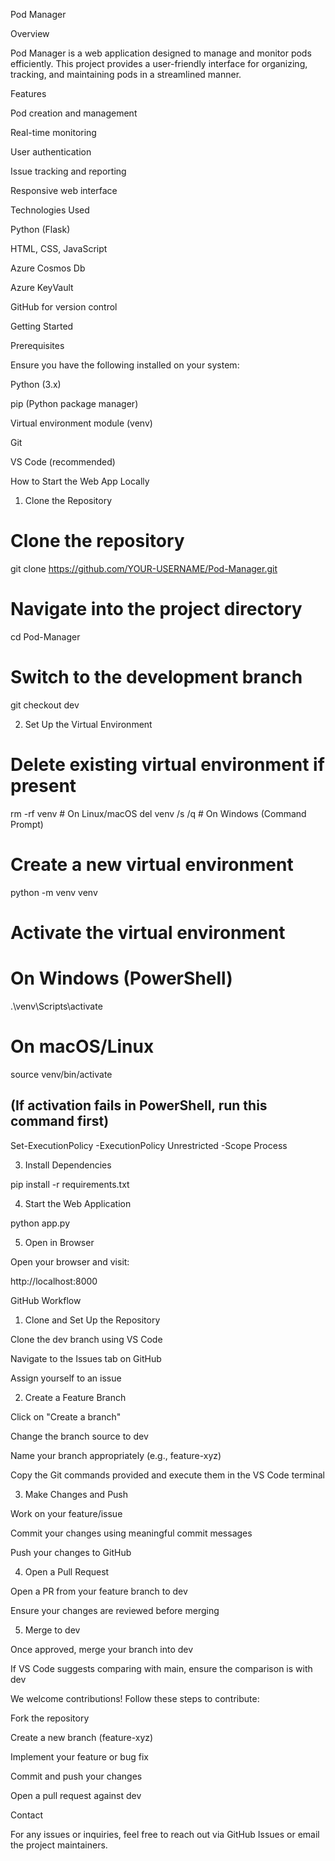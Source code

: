 Pod Manager

Overview

Pod Manager is a web application designed to manage and monitor pods efficiently. This project provides a user-friendly interface for organizing, tracking, and maintaining pods in a streamlined manner.

Features

Pod creation and management

Real-time monitoring

User authentication

Issue tracking and reporting

Responsive web interface

Technologies Used

Python (Flask)

HTML, CSS, JavaScript

Azure Cosmos Db

Azure KeyVault

GitHub for version control

Getting Started

Prerequisites

Ensure you have the following installed on your system:

Python (3.x)

pip (Python package manager)

Virtual environment module (venv)

Git

VS Code (recommended)

How to Start the Web App Locally

1. Clone the Repository

# Clone the repository
git clone https://github.com/YOUR-USERNAME/Pod-Manager.git

# Navigate into the project directory
cd Pod-Manager

# Switch to the development branch
git checkout dev

2. Set Up the Virtual Environment

# Delete existing virtual environment if present
rm -rf venv  # On Linux/macOS
del venv /s /q  # On Windows (Command Prompt)

# Create a new virtual environment
python -m venv venv

# Activate the virtual environment
# On Windows (PowerShell)
.\venv\Scripts\activate
# On macOS/Linux
source venv/bin/activate

## (If activation fails in PowerShell, run this command first)
Set-ExecutionPolicy -ExecutionPolicy Unrestricted -Scope Process

3. Install Dependencies

pip install -r requirements.txt

4. Start the Web Application

python app.py

5. Open in Browser

Open your browser and visit:

http://localhost:8000

GitHub Workflow

1. Clone and Set Up the Repository

Clone the dev branch using VS Code

Navigate to the Issues tab on GitHub

Assign yourself to an issue

2. Create a Feature Branch

Click on "Create a branch"

Change the branch source to dev

Name your branch appropriately (e.g., feature-xyz)

Copy the Git commands provided and execute them in the VS Code terminal

3. Make Changes and Push

Work on your feature/issue

Commit your changes using meaningful commit messages

Push your changes to GitHub

4. Open a Pull Request

Open a PR from your feature branch to dev

Ensure your changes are reviewed before merging

5. Merge to dev

Once approved, merge your branch into dev

If VS Code suggests comparing with main, ensure the comparison is with dev

We welcome contributions! Follow these steps to contribute:

Fork the repository

Create a new branch (feature-xyz)

Implement your feature or bug fix

Commit and push your changes

Open a pull request against dev

Contact

For any issues or inquiries, feel free to reach out via GitHub Issues or email the project maintainers.

